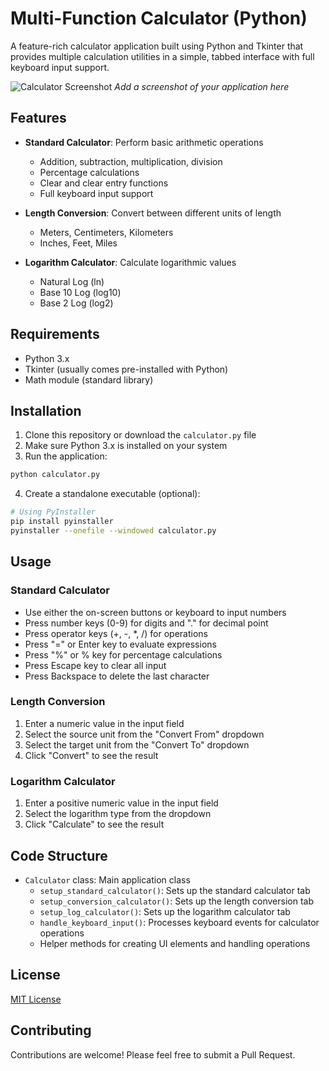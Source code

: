 # Multi-Function Calculator (Python)

A feature-rich calculator application built using Python and Tkinter that provides multiple calculation utilities in a simple, tabbed interface with full keyboard input support.

![Calculator Screenshot](screenshots/python_calculator.png)
*Add a screenshot of your application here*

## Features

- **Standard Calculator**: Perform basic arithmetic operations
  - Addition, subtraction, multiplication, division
  - Percentage calculations
  - Clear and clear entry functions
  - Full keyboard input support
  
- **Length Conversion**: Convert between different units of length
  - Meters, Centimeters, Kilometers
  - Inches, Feet, Miles
  
- **Logarithm Calculator**: Calculate logarithmic values
  - Natural Log (ln)
  - Base 10 Log (log10)
  - Base 2 Log (log2)

## Requirements

- Python 3.x
- Tkinter (usually comes pre-installed with Python)
- Math module (standard library)

## Installation

1. Clone this repository or download the `calculator.py` file
2. Make sure Python 3.x is installed on your system
3. Run the application:

```bash
python calculator.py
```

4. Create a standalone executable (optional):
```bash
# Using PyInstaller
pip install pyinstaller
pyinstaller --onefile --windowed calculator.py
```

## Usage

### Standard Calculator
- Use either the on-screen buttons or keyboard to input numbers
- Press number keys (0-9) for digits and "." for decimal point
- Press operator keys (+, -, *, /) for operations
- Press "=" or Enter key to evaluate expressions
- Press "%" or % key for percentage calculations
- Press Escape key to clear all input
- Press Backspace to delete the last character

### Length Conversion
1. Enter a numeric value in the input field
2. Select the source unit from the "Convert From" dropdown
3. Select the target unit from the "Convert To" dropdown
4. Click "Convert" to see the result

### Logarithm Calculator
1. Enter a positive numeric value in the input field
2. Select the logarithm type from the dropdown
3. Click "Calculate" to see the result

## Code Structure

- `Calculator` class: Main application class
  - `setup_standard_calculator()`: Sets up the standard calculator tab
  - `setup_conversion_calculator()`: Sets up the length conversion tab
  - `setup_log_calculator()`: Sets up the logarithm calculator tab
  - `handle_keyboard_input()`: Processes keyboard events for calculator operations
  - Helper methods for creating UI elements and handling operations

## License

[MIT License](LICENSE)

## Contributing

Contributions are welcome! Please feel free to submit a Pull Request.
